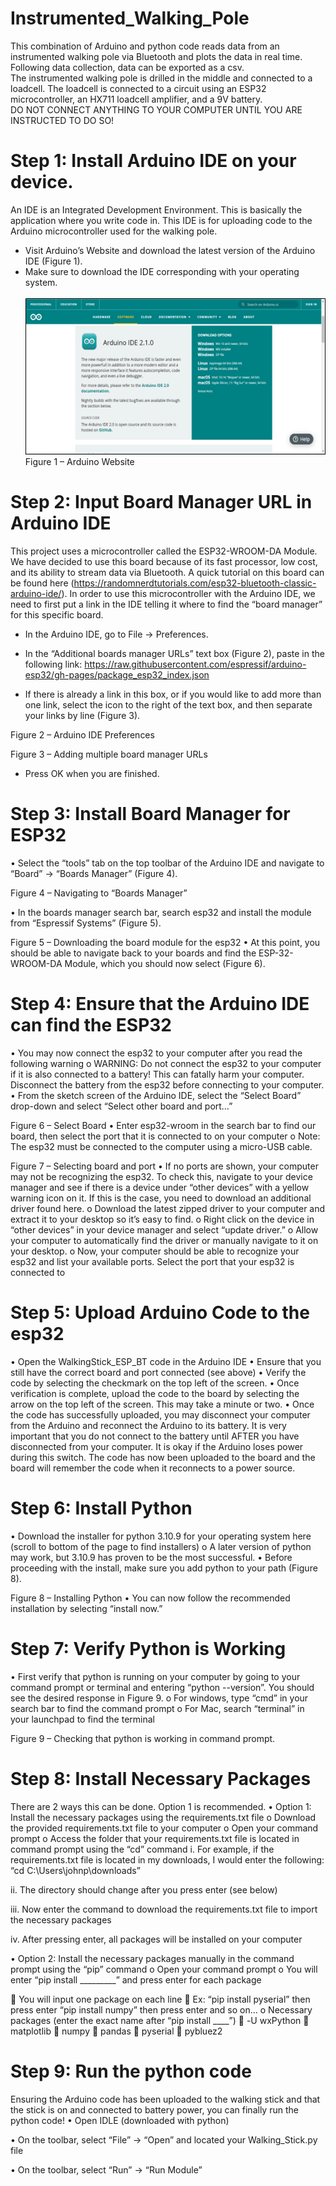 # Instrumented_Walking_Pole

This combination of Arduino and python code reads data from an instrumented walking pole via Bluetooth and plots the data in real time. Following data collection, data can be exported as a csv.<br /> 
The instrumented walking pole is drilled in the middle and connected to a loadcell. The loadcell is connected to a circuit using an ESP32 microcontroller, an HX711 loadcell amplifier, and a 9V battery.<br />
DO NOT CONNECT ANYTHING TO YOUR COMPUTER UNTIL YOU ARE INSTRUCTED TO DO SO!

# Step 1: Install Arduino IDE on your device.
An IDE is an Integrated Development Environment. This is basically the application where you write code in. This IDE is for uploading code to the Arduino microcontroller used for the walking pole.<br />
- Visit Arduino’s Website and download the latest version of the Arduino IDE (Figure 1).<br />
- Make sure to download the IDE corresponding with your operating system.<br /><br />
![](Images/SOP_1.png) <br />
Figure 1 – Arduino Website

# Step 2: Input Board Manager URL in Arduino IDE
This project uses a microcontroller called the ESP32-WROOM-DA Module. We have decided to use this board because of its fast processor, low cost, and its ability to stream data via Bluetooth. A quick tutorial on this board can be found here (https://randomnerdtutorials.com/esp32-bluetooth-classic-arduino-ide/). In order to use this microcontroller with the Arduino IDE, we need to first put a link in the IDE telling it where to find the “board manager” for this specific board.<br />
- In the Arduino IDE, go to File -> Preferences.<br />
 
- In the “Additional boards manager URLs” text box (Figure 2), paste in the following link:
 https://raw.githubusercontent.com/espressif/arduino-esp32/gh-pages/package_esp32_index.json
- If there is already a link in this box, or if you would like to add more than one link, select the icon to the right of the text box, and then separate your links by line (Figure 3).<br />

Figure 2 – Arduino IDE Preferences <br />

 
Figure 3 – Adding multiple board manager URLs <br />
- Press OK when you are finished. 

# Step 3: Install Board Manager for ESP32
•	Select the “tools” tab on the top toolbar of the Arduino IDE and navigate to “Board” -> “Boards Manager” (Figure 4).
 
Figure 4 – Navigating to “Boards Manager”

•	In the boards manager search bar, search esp32 and install the module from “Espressif Systems” (Figure 5).
 
Figure 5 – Downloading the board module for the esp32
•	At this point, you should be able to navigate back to your boards and find the ESP-32-WROOM-DA Module, which you should now select (Figure 6). 
 

# Step 4: Ensure that the Arduino IDE can find the ESP32
•	You may now connect the esp32 to your computer after you read the following warning
o	WARNING: Do not connect the esp32 to your computer if it is also connected to a battery! This can fatally harm your computer. Disconnect the battery from the esp32 before connecting to your computer. 
•	From the sketch screen of the Arduino IDE, select the “Select Board” drop-down and select “Select other board and port…”
 
Figure 6 – Select Board
•	Enter esp32-wroom in the search bar to find our board, then select the port that it is connected to on your computer
o	Note: The esp32 must be connected to the computer using a micro-USB cable. 
 
Figure 7 – Selecting board and port
•	If no ports are shown, your computer may not be recognizing the esp32. To check this, navigate to your device manager and see if there is a device under “other devices” with a yellow warning icon on it. If this is the case, you need to download an additional driver found here. 
o	Download the latest zipped driver to your computer and extract it to your desktop so it’s easy to find.
o	Right click on the device in “other devices” in your device manager and select “update driver.”
o	Allow your computer to automatically find the driver or manually navigate to it on your desktop.
o	Now, your computer should be able to recognize your esp32 and list your available ports. Select the port that your esp32 is connected to

# Step 5: Upload Arduino Code to the esp32
•	Open the WalkingStick_ESP_BT code in the Arduino IDE
•	Ensure that you still have the correct board and port connected (see above)
•	Verify the code by selecting the checkmark on the top left of the screen. 
•	Once verification is complete, upload the code to the board by selecting the arrow on the top left of the screen. This may take a minute or two.
•	Once the code has successfully uploaded, you may disconnect your computer from the Arduino and reconnect the Arduino to its battery. It is very important that you do not connect to the battery until AFTER you have disconnected from your computer. It is okay if the Arduino loses power during this switch. The code has now been uploaded to the board and the board will remember the code when it reconnects to a power source. 

# Step 6: Install Python
•	Download the installer for python 3.10.9 for your operating system here (scroll to bottom of the page to find installers)
o	A later version of python may work, but 3.10.9 has proven to be the most successful.
•	Before proceeding with the install, make sure you add python to your path (Figure 8). 
 
Figure 8 – Installing Python
•	You can now follow the recommended installation by selecting “install now.”

# Step 7: Verify Python is Working
•	First verify that python is running on your computer by going to your command prompt or terminal and entering “python --version”. You should see the desired response in Figure 9.
o	For windows, type “cmd” in your search bar to find the command prompt
o	For Mac, search “terminal” in your launchpad to find the terminal
 
Figure 9 – Checking that python is working in command prompt.

# Step 8: Install Necessary Packages
There are 2 ways this can be done. Option 1 is recommended.
•	Option 1: Install the necessary packages using the requirements.txt file
o	Download the provided requirements.txt file to your computer
o	Open your command prompt
o	Access the folder that your requirements.txt file is located in command prompt using the “cd” command
i.	For example, if the requirements.txt file is located in my downloads, I would enter the following: “cd C:\Users\johnp\downloads”

 

ii.	The directory should change after you press enter (see below)

 

iii.	Now enter the command to download the requirements.txt file to import the necessary packages

 

iv.	After pressing enter, all packages will be installed on your computer

•	Option 2: Install the necessary packages manually in the command prompt using the “pip” command
o	Open your command prompt
o	You will enter “pip install _________” and press enter for each package

 

	You will input one package on each line
	Ex: “pip install pyserial” then press enter
       “pip install numpy” then press enter
       and so on…
o	Necessary packages (enter the exact name after “pip install ____”)
	-U wxPython
	matplotlib
	numpy
	pandas
	pyserial
	pybluez2

# Step 9: Run the python code
Ensuring the Arduino code has been uploaded to the walking stick and that the stick is on and connected to battery power, you can finally run the python code!
•	Open IDLE (downloaded with python)
 

•	On the toolbar, select “File” -> “Open” and located your Walking_Stick.py file
 
•	On the toolbar, select “Run” -> “Run Module”
 


